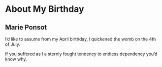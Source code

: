 # About My Birthday
## Marie Ponsot
I’d like to assume
from my April birthday,
I quickened the womb
on the 4th of July.

If you suffered as I
a sternly fought tendency
to endless dependency
you’d know why.